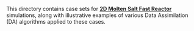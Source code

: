 This directory contains case sets for **[2D Molten Salt Fast Reactor](https://gitlab.com/foam-for-nuclear/GeN-Foam/-/tree/master/Tutorials/reactorCases/2D_MSFR)** simulations, along with illustrative examples of various Data Assimilation (DA) algorithms applied to these cases.
